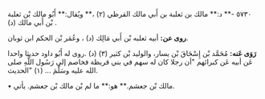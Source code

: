 ٥٧٣٠ -** د:** مالك بن ثعلبة بن أَبي مالك القرظي (٢) ،** ويُقال:** أَبُو مالك بْن ثعلبة بْن أَبي مالك (د) .

**روى عن:** أبيه ثعلبه بْن أَبي مَالِك (د) ، وعُمَر بْن الحكم ابن ثوبان.

**رَوَى عَنه:** مُحَمَّد بْن إِسْحَاقَ بْن يسار، والوليد بْن كثير (٣) (د) .روى له أَبُو داود حديثا واحدا عَن أبيه عَن كبرائهم "أن رجلا كان له سهم في بني قريظة فخاصم إلى رَسُول اللَّهِ صلى الله عليه وسَلَّمَ ... (١) "الحديث.

• مالك بْن جعشم.** هو:** ما لم بْن مالك بْن جعشم. يأتي.
